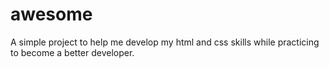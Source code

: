 # awesome
A simple project to help me develop my html and css skills while practicing to become a better developer.
